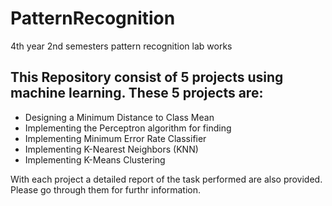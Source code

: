 # PatternRecognition
4th year 2nd semesters pattern recognition lab works

## This Repository consist of 5 projects using machine learning. These 5 projects are:
* Designing a Minimum Distance to Class Mean
* Implementing the Perceptron algorithm for finding
* Implementing Minimum Error Rate Classifier
* Implementing K-Nearest Neighbors (KNN)
* Implementing K-Means Clustering

With each project a detailed report of the task performed are also provided. Please go through them for furthr information. 
